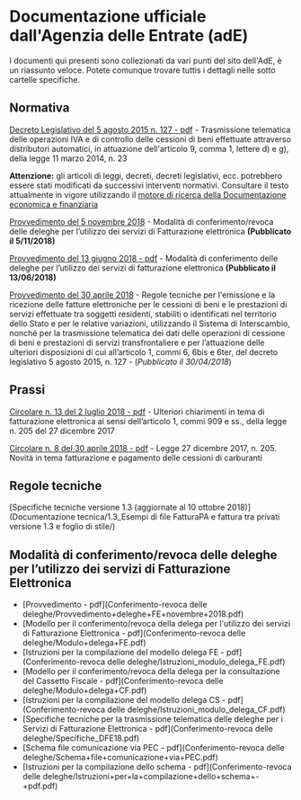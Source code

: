# Documentazione ufficiale dall'Agenzia delle Entrate (adE)

I documenti qui presenti sono collezionati da vari punti del sito dell'AdE, è un riassunto veloce. Potete comunque trovare tuttis i dettagli nelle sotto cartelle specifiche.



## Normativa

 [Decreto Legislativo del 5 agosto 2015 n. 127 - pdf](normativa/2015.08.18_D.Lgs.127-15-modificheLB2018.pdf) - Trasmissione telematica delle operazioni IVA e di controllo delle cessioni di beni effettuate attraverso distributori automatici, in attuazione dell'articolo 9, comma 1, lettere d) e g), della legge 11 marzo 2014, n. 23



**Attenzione:** gli articoli di leggi, decreti, decreti legislativi, ecc. potrebbero essere stati modificati da successivi interventi normativi. Consultare il testo attualmente in vigore utilizzando il [motore di ricerca della Documentazione economica e finanziaria](http://def.finanze.it/DocTribFrontend/callRicAvanzataNormativa.do?js_enabled=1&reset=y)

 [Provvedimento del 5 novembre 2018](Normativa/2018.11.05_provvedimento/) - Modalità di conferimento/revoca delle deleghe per l’utilizzo dei servizi di Fatturazione elettronica **(Pubblicato il 5/11/2018)**

 [Provvedimento del 13 giugno 2018 - pdf](Normativa/2018.06.13_Provvedimento+13062018.pdf) - Modalità di conferimento delle deleghe per l’utilizzo dei servizi di fatturazione elettronica **(Pubblicato il 13/06/2018)**

 [Provvedimento del 30 aprile 2018](Normativa/2018.04.30_provvedimento/) - Regole tecniche per l'emissione e la ricezione delle fatture elettroniche per le cessioni di beni e le prestazioni di servizi effettuate tra soggetti residenti, stabiliti o identificati nel territorio dello Stato e per le relative variazioni, utilizzando il Sistema di Interscambio, nonché per la trasmissione telematica dei dati delle operazioni di cessione di beni e prestazioni di servizi transfrontaliere e per l’attuazione delle ulteriori disposizioni di cui all’articolo 1, commi 6, 6bis e 6ter, del decreto legislativo 5 agosto 2015, n. 127 - (*Pubblicato il 30/04/2018*)



## Prassi

 [Circolare n. 13 del 2 luglio 2018 - pdf](Normativa/2018.07.02_Circolare_13_02072018.pdf) - Ulteriori chiarimenti in tema di fatturazione elettronica ai sensi dell’articolo 1, commi 909 e ss., della legge n. 205 del 27 dicembre 2017

 [Circolare n. 8 del 30 aprile 2018 - pdf](Normativa/2018.04.30_Circolare_N_8_30042018.pdf) - Legge 27 dicembre 2017, n. 205. Novità in tema fatturazione e pagamento delle cessioni di carburanti



## Regole tecniche

 [Specifiche tecniche versione 1.3 (aggiornate al 10 ottobre 2018)](Documentazione tecnica/1.3_Esempi di file FatturaPA e fattura tra privati versione 1.3 e foglio di stile/)



## Modalità di conferimento/revoca delle deleghe per l’utilizzo dei servizi di Fatturazione Elettronica

- [Provvedimento - pdf](Conferimento-revoca delle deleghe/Provvedimento+deleghe+FE+novembre+2018.pdf)
- [Modello per il conferimento/revoca della delega per l'utilizzo dei servizi di Fatturazione Elettronica - pdf](Conferimento-revoca delle deleghe/Modulo+delega+FE.pdf)
- [Istruzioni per la compilazione del modello delega FE - pdf](Conferimento-revoca delle deleghe/Istruzioni_modulo_delega_FE.pdf)
- [Modello per il conferimento/revoca della delega per la consultazione del Cassetto Fiscale - pdf](Conferimento-revoca delle deleghe/Modulo+delega+CF.pdf)
- [Istruzioni per la compilazione del modello delega CS - pdf](Conferimento-revoca delle deleghe/Istruzioni_modulo_delega_CF.pdf)
- [Specifiche tecniche per la trasmissione telematica delle deleghe per i Servizi di Fatturazione Elettronica - pdf](Conferimento-revoca delle deleghe/Specifiche_DFE18.pdf)
- [Schema file comunicazione via PEC - pdf](Conferimento-revoca delle deleghe/Schema+file+comunicazione+via+PEC.pdf)
- [Istruzioni per la compilazione dello schema - pdf](Conferimento-revoca delle deleghe/Istruzioni+per+la+compilazione+dello+schema+-+pdf.pdf)






